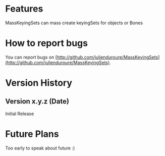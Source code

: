 # Features

MassKeyingSets can mass create keyingSets for objects or Bones

# How to report bugs

You can report bugs on [http://github.com/julienduroure/MassKeyingSets](http://github.com/julienduroure/MassKeyingSets).

# Version History

## Version x.y.z (Date)

Initial Release

# Future Plans

Too early to speak about future :)
